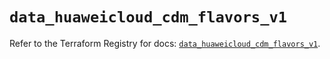 # `data_huaweicloud_cdm_flavors_v1`

Refer to the Terraform Registry for docs: [`data_huaweicloud_cdm_flavors_v1`](https://registry.terraform.io/providers/huaweicloud/huaweicloud/1.71.1/docs/data-sources/cdm_flavors_v1).

